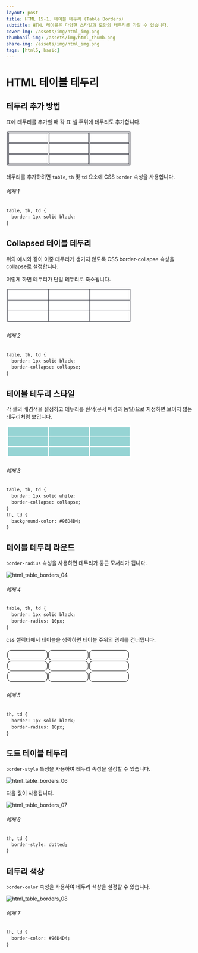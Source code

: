 ```yaml
---
layout: post
title: HTML 15-1. 테이블 테두리 (Table Borders)
subtitle: HTML 테이블은 다양한 스타일과 모양의 테두리를 가질 수 있습니다.
cover-img: /assets/img/html_img.png
thumbnail-img: /assets/img/html_thumb.png
share-img: /assets/img/html_img.png
tags: [html5, basic]
---
```


# HTML 테이블 테두리

## 테두리 추가 방법

표에 테두리를 추가할 때 각 표 셀 주위에 테두리도 추가합니다.

![html_table_borders_01](https://github.com/devJiraynor/devJiraynor.github.io/blob/master/assets/img/html/html_table_borders_01.PNG?raw=true)

테두리를 추가하려면 ```table```, ```th``` 및 ```td``` 요소에 CSS ```border``` 속성을 사용합니다.

###### 예제 1

```html
table, th, td {
  border: 1px solid black;
}
```

## Collapsed 테이블 테두리

위의 예시와 같이 이중 테두리가 생기지 않도록 CSS border-collapse 속성을 collapse로 설정합니다.

이렇게 하면 테두리가 단일 테두리로 축소됩니다.

![html_table_borders_02](https://github.com/devJiraynor/devJiraynor.github.io/blob/master/assets/img/html/html_table_borders_02.PNG?raw=true)

###### 예제 2

```html
table, th, td {
  border: 1px solid black;
  border-collapse: collapse;
}
```

## 테이블 테두리 스타일

각 셀의 배경색을 설정하고 테두리를 흰색(문서 배경과 동일)으로 지정하면 보이지 않는 테두리처럼 보입니다.

![html_table_borders_03](https://github.com/devJiraynor/devJiraynor.github.io/blob/master/assets/img/html/html_table_borders_03.PNG?raw=true)

###### 예제 3

```html
table, th, td {
  border: 1px solid white;
  border-collapse: collapse;
}
th, td {
  background-color: #96D4D4;
}
```

## 테이블 테두리 라운드

```border-radius``` 속성을 사용하면 테두리가 둥근 모서리가 됩니다.

![html_table_borders_04](https://github.com/devJiraynor/devJiraynor.github.io/blob/master/assets/img/html/html_table_borders_04.PNG?raw=true)

###### 예제 4

```html
table, th, td {
  border: 1px solid black;
  border-radius: 10px;
}
```

css 셀렉터에서 테이블을 생략하면 테이블 주위의 경계를 건너뜁니다.

![html_table_borders_05](https://github.com/devJiraynor/devJiraynor.github.io/blob/master/assets/img/html/html_table_borders_05.PNG?raw=true)

###### 예제 5

```html
th, td {
  border: 1px solid black;
  border-radius: 10px;
}
```

## 도트 테이블 테두리

```border-style``` 특성을 사용하여 테두리 속성을 설정할 수 있습니다.

![html_table_borders_06](https://github.com/devJiraynor/devJiraynor.github.io/blob/master/assets/img/html/html_table_borders_06.PNG?raw=true)

다음 값이 사용됩니다.

![html_table_borders_07](https://github.com/devJiraynor/devJiraynor.github.io/blob/master/assets/img/html/html_table_borders_07.PNG?raw=true)

###### 예제 6

```html
th, td {
  border-style: dotted;
}
```

## 테두리 색상

```border-color``` 속성을 사용하여 테두리 색상을 설정할 수 있습니다.

![html_table_borders_08](https://github.com/devJiraynor/devJiraynor.github.io/blob/master/assets/img/html/html_table_borders_08.PNG?raw=true)

###### 예제 7

```html
th, td {
  border-color: #96D4D4;
}
```
